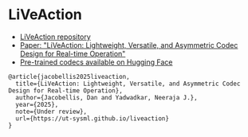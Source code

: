 # LiVeAction

- [LiVeAction repository](https://github.com/ut-sysml/liveaction)
- [Paper: "LiVeAction: Lightweight, Versatile, and Asymmetric Codec Design for Real-time Operation"](https://danjacobellis.net/_static/live_action.pdf)
- [Pre-trained codecs available on Hugging Face](https://huggingface.co/danjacobellis/autocodec/tree/main)


```
@article{jacobellis2025liveaction,
  title={LiVeAction: Lightweight, Versatile, and Asymmetric Codec Design for Real-time Operation},
  author={Jacobellis, Dan and Yadwadkar, Neeraja J.},
  year={2025},
  note={Under review},
  url={https://ut-sysml.github.io/liveaction}
}
```